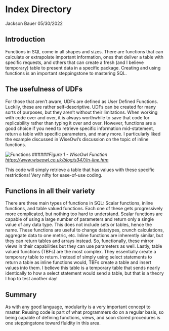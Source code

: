 # Index Directory
Jackson Bauer 05/30/2022

## Introduction
Functions in SQL come in all shapes and sizes. There are functions that can calculate or extrapolate important information, ones that deliver a table with specific requests, and others that can create a fresh (and I believe temporary) table to present data in a specific package. Creating and using functions is an important steppingstone to mastering SQL.
## The usefulness of UDFs
For those that aren’t aware, UDFs are defined as User Defined Functions. Luckily, these are rather self-descriptive. UDFs can be created for many sorts of purposes, but they aren’t without their limitations. When working with code over and over, it is always worthwhile to save that code for replicability rather than typing it over and over. However, functions are a good choice if you need to retrieve specific information mid-statement, return a table with specific parameters, and many more. I particularly liked the example discussed in WiseOwl’s discussion on the topic of inline functions. 
 
 
![](Picture1.png, "Functions") ######*Figure 1 - WiseOwl Function https://www.wiseowl.co.uk/blog/s347/in-line.htm*

This code will simply retrieve a table that has values with these specific restrictions! Very nifty for ease-of-use coding.   
## Functions in all their variety
There are three main types of functions in SQL: Scalar functions, inline functions, and table valued functions. Each one of these gets progressively more complicated, but nothing too hard to understand. Scalar functions are capable of using a large number of parameters and return only a single value of any data type. This does not include sets or tables, hence the name. These functions are useful to change datatypes, crunch calculations, aggregate data to one metric, etc. Inline functions are inherently similar, but they can return tables and arrays instead. So, functionally, these mirror views in their capabilities but they can use parameters as well. Lastly, table valued functions (TBFs) are the most complex. They essentially create a temporary table to return. Instead of simply using select statements to return a table as inline functions would, TBFs create a table and insert values into them. I believe this table is a temporary table that sends nearly identically to how a select statement would send a table, but that is a theory I hop to test another day! 
## Summary
As with any good language, modularity is a very important concept to master. Reusing code is part of what programmers do on a regular basis, so being capable of defining functions, views, and soon stored procedures is one steppingstone toward fluidity in this area. 
